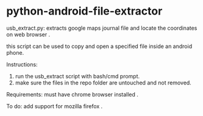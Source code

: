 ﻿# python-android-file-extractor

usb_extract.py: extracts google maps journal file and locate the coordinates on web browser .

this script can be used to copy and open a specified file inside an android phone.

Instructions:
1. run the usb_extract script with bash/cmd prompt.
2. make sure the files in the repo folder are untouched and not removed.

Requirements:
must have chrome browser installed .

To do:
add support for mozilla firefox .
#
